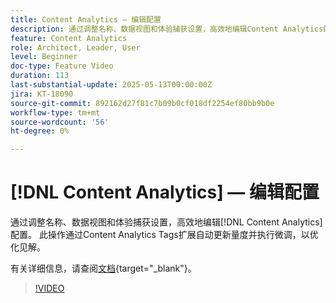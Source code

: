 ```yaml
---
title: Content Analytics — 编辑配置
description: 通过调整名称、数据视图和体验捕获设置，高效地编辑Content Analytics配置。
feature: Content Analytics
role: Architect, Leader, User
level: Beginner
doc-type: Feature Video
duration: 113
last-substantial-update: 2025-05-13T00:00:00Z
jira: KT-18090
source-git-commit: 892162d27f81c7b09b0cf018df2254ef80bb9b0e
workflow-type: tm+mt
source-wordcount: '56'
ht-degree: 0%

---
```


# [!DNL Content Analytics] — 编辑配置

通过调整名称、数据视图和体验捕获设置，高效地编辑[!DNL Content Analytics]配置。 此操作通过Content Analytics Tags扩展自动更新量度并执行微调，以优化见解。

有关详细信息，请查阅[文档](https://experienceleague.adobe.com/zh-hans/docs/analytics-platform/using/content-analytics/configuration/guided){target="_blank"}。

>[!VIDEO](https://video.tv.adobe.com/v/3458439/?learn=on&enablevpops)
